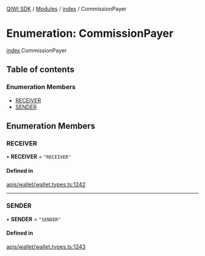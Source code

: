 [QIWI SDK](../README.md) / [Modules](../modules.md) / [index](../modules/index.md) / CommissionPayer

# Enumeration: CommissionPayer

[index](../modules/index.md).CommissionPayer

## Table of contents

### Enumeration Members

- [RECEIVER](index.CommissionPayer.md#receiver)
- [SENDER](index.CommissionPayer.md#sender)

## Enumeration Members

### RECEIVER

• **RECEIVER** = ``"RECEIVER"``

#### Defined in

[apis/wallet/wallet.types.ts:1242](https://github.com/AlexXanderGrib/node-qiwi-sdk/blob/501d75e/src/apis/wallet/wallet.types.ts#L1242)

___

### SENDER

• **SENDER** = ``"SENDER"``

#### Defined in

[apis/wallet/wallet.types.ts:1243](https://github.com/AlexXanderGrib/node-qiwi-sdk/blob/501d75e/src/apis/wallet/wallet.types.ts#L1243)
